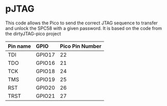 # pJTAG

This code allows the Pico to send the correct JTAG sequence to transfer and unlock the SPC58 with a given password. It is based on the code from the dirtyJTAG-pico project

| Pin name | GPIO   | Pico Pin Number |
|:---------|:-------| -          |
| TDI      | GPIO17 | 22         |
| TDO      | GPIO16 | 21         |
| TCK      | GPIO18 | 24         |
| TMS      | GPIO19 | 25         |
| RST      | GPIO20 | 26         |
| TRST     | GPIO21 | 27         |

